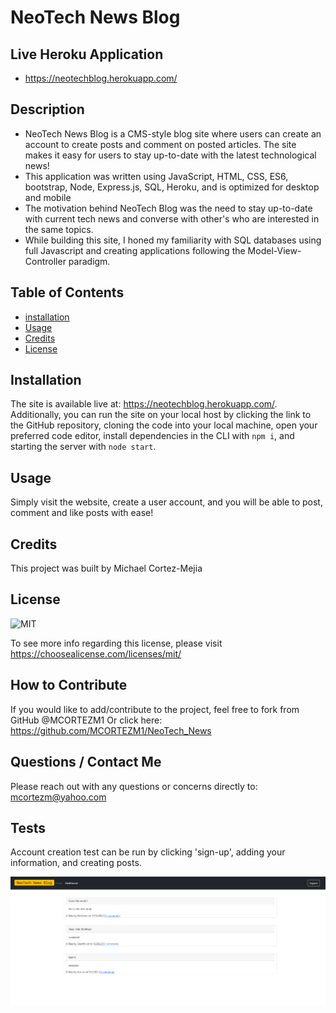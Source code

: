 
  # NeoTech News Blog

  ## **Live Heroku Application**

  - https://neotechblog.herokuapp.com/

  ## **Description**
   
  - NeoTech News Blog is a CMS-style blog site where users can create an account to create posts and comment on posted articles. The site makes it easy for users to stay up-to-date with the latest technological news!
  - This application was written using JavaScript, HTML, CSS, ES6, bootstrap, Node, Express.js, SQL, Heroku, and is optimized for desktop and mobile
  - The motivation behind NeoTech Blog was the need to stay up-to-date with current tech news and converse with other's who are interested in the same topics.
  - While building this site, I honed my familiarity with SQL databases using full Javascript and creating applications following the Model-View-Controller paradigm.

  ## **Table of Contents** 
  
  - [installation](#installation)
  - [Usage](#usage)
  - [Credits](#credits)
  - [License](#license)

  ## **Installation**
  
  The site is available live at: https://neotechblog.herokuapp.com/. Additionally, you can run the site on your local host by clicking the link to the GitHub repository, cloning the code into your local machine, open your preferred code editor, install dependencies in the CLI with `npm i`, and starting the server with `node start`.


  ## **Usage**

  Simply visit the website, create a user account, and you will be able to post, comment and like posts with ease!


  ## **Credits** 

  This project was built by Michael Cortez-Mejia 


  
  ## **License**

  ![MIT](https://img.shields.io/static/v1?label=License&message=MIT&color=success)

  To see more info regarding this license, please visit https://choosealicense.com/licenses/mit/
  


  ## **How to Contribute**

  If you would like to add/contribute to the project, feel free to fork from GitHub @MCORTEZM1 
  Or click here: https://github.com/MCORTEZM1/NeoTech_News

  ## **Questions / Contact Me**

  Please reach out with any questions or concerns directly to: mcortezm@yahoo.com


## **Tests**

  Account creation test can be run by clicking 'sign-up', adding your information, and creating posts. 
  

  ![NeoTech](./img/neo-tech.PNG "homepage view")
